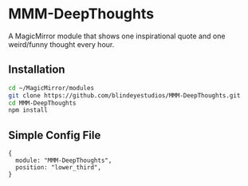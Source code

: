 # MMM-DeepThoughts

A MagicMirror module that shows one inspirational quote and one weird/funny thought every hour.

## Installation

```bash
cd ~/MagicMirror/modules
git clone https://github.com/blindeyestudios/MMM-DeepThoughts.git
cd MMM-DeepThoughts
npm install
```

## Simple Config File
```
{
  module: "MMM-DeepThoughts",
  position: "lower_third",
}
```
